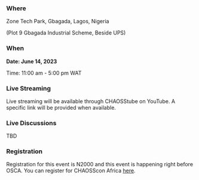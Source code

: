 ### Where

Zone Tech Park, Gbagada, Lagos, Nigeria

(Plot 9 Gbagada Industrial Scheme, Beside UPS)

### When

**Date: June 14, 2023**

Time: 11:00 am - 5:00 pm WAT

### Live Streaming

Live streaming will be available through CHAOSStube on YouTube. A specific link will be provided when available. 

### Live Discussions 

TBD 

### Registration

Registration for this event is N2000 and this event is happening right before OSCA. You can register for CHAOSScon Africa [here](https://tix.africa/discover/chaoss).

